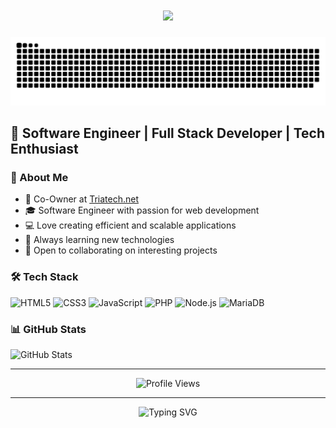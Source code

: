 <h1 align="center">
  <img src="https://readme-typing-svg.herokuapp.com/?lines=Hi+There!+👋;I'm+Radipta!;Full+Stack+Developer;Co-Owner+Triatech.net&center=true&size=30">
</h1>

<p align="center">
  <img src="https://raw.githubusercontent.com/platane/snk/output/github-contribution-grid-snake.svg" alt="snake" style="max-width: 100%;">
</p>

## 🚀 Software Engineer | Full Stack Developer | Tech Enthusiast

### 💫 About Me
- 💼 Co-Owner at [Triatech.net](https://triatech.net)
- 🎓 Software Engineer with passion for web development
- 💻 Love creating efficient and scalable applications
- 🌱 Always learning new technologies
- 👯 Open to collaborating on interesting projects

### 🛠️ Tech Stack
![HTML5](https://img.shields.io/badge/-HTML5-E34F26?style=flat-square&logo=html5&logoColor=white)
![CSS3](https://img.shields.io/badge/-CSS3-1572B6?style=flat-square&logo=css3&logoColor=white)
![JavaScript](https://img.shields.io/badge/-JavaScript-F7DF1E?style=flat-square&logo=javascript&logoColor=black)
![PHP](https://img.shields.io/badge/-PHP-777BB4?style=flat-square&logo=php&logoColor=white)
![Node.js](https://img.shields.io/badge/-Node.js-339933?style=flat-square&logo=node.js&logoColor=white)
![MariaDB](https://img.shields.io/badge/-MariaDB-003545?style=flat-square&logo=mariadb&logoColor=white)

### 📊 GitHub Stats
![GitHub Stats](https://github-readme-stats.vercel.app/api?username=rbwtech&show_icons=true&theme=dark)

---

<p align="center">
  <img src="https://komarev.com/ghpvc/?username=rbwtech&color=blueviolet&style=flat-square&label=Profile+Views" alt="Profile Views">
</p>

---

<div align="center">
  <img src="https://readme-typing-svg.herokuapp.com?font=Fira+Code&pause=1000&color=F7D433&center=true&random=false&width=435&lines=Turning+crazy+ideas+into+reality;One+commit+at+a+time" alt="Typing SVG" />
</div>
